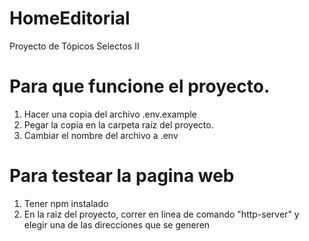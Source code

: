 # HomeEditorial
Proyecto de Tópicos Selectos II

# Para que funcione el proyecto.
1. Hacer una copia del archivo .env.example
2. Pegar la copia en la carpeta raíz del proyecto.
3. Cambiar el nombre del archivo a .env

# Para testear la pagina web
1. Tener npm instalado
2. En la raiz del proyecto, correr en linea de comando "http-server" y elegir una de las direcciones que se generen
